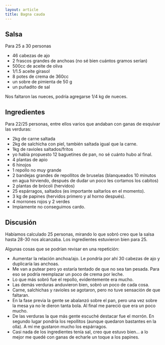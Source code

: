 ```yaml
---
layout: article
title: Bagna cauda
---
```


Salsa
-----

Para 25 a 30 personas

-   46 cabezas de ajo
-   2 frascos grandes de anchoas (no sé bien cuántos gramos serían)
-   500cc de aceite de oliva
-   1/1.5 aceite girasol
-   8 potes de crema de 360cc
-   un sobre de pimienta de 50 g
-   un puñadito de sal

Nos faltaron las nueces, podría agregarse 1/4 kg de nueces.

Ingredientes
------------

Para 22/25 personas, entre ellos varios que andaban con ganas de esquivar las verduras:

-   2kg de carne saltada
-   2kg de salchicha con piel, también saltada igual que la carne.
-   1kg de ravioles saltados/fritos
-   yo había propuesto 12 baguetines de pan, no sé cuánto hubo al final.
-   4 plantas de apio
-   6 hinojos
-   1 repollo no muy grande
-   2 bandejas grandes de repollitos de bruselas (blanqueados 10 minutos en agua hirviendo, después de dudar un poco les cortamos los cabitos)
-   2 plantas de brócoli (hervidos)
-   25 espárragos, saltados (es importante saltarlos en el momento).
-   3 kg de papines (hervidos primero y al horno después).
-   4 morrones rojos y 2 verdes
-   Impíamente no conseguimos cardo.

Discusión
---------

Habíamos calculado 25 personas, mirando lo que sobró creo que la salsa hasta 28-30 nos alcanzaba. Los ingredientes estuvieron bien para 25.

Algunas cosas que se podrían revisar en una repetición:

-   Aumentar la relación anchoa/ajo. Le pondría por ahí 30 cabezas de ajo y duplicaría las anchoas.
-   Me van a putear pero yo estaría tentado de que no sea tan pesada. Para eso se podría reemplazar un poco de crema por leche.
-   Lo que más sobró fue el repollo, evidentemente era mucho.
-   Las demás verduras anduvieron bien, sobró un poco de cada cosa.
-   Carne, salchichas y ravioles se agotaron, pero no tuve sensación de que faltaran.
-   En la fase previa la gente se abalanzó sobre el pan, pero una vez sobre la mesa ya no le dieron tanta bola. Al final me pareció que era un poco mucho.
-   De las verduras la que más gente escuché destacar fue el morrón. En segundo lugar pondría los repollitos (aunque quedaron bastantes en la olla). A mí me gustaron mucho los espárragos.
-   Casi nada de los ingredientes tenía sal, creo que estuvo bien... a lo mejor me quedé con ganas de echarle un toque a los papines.


